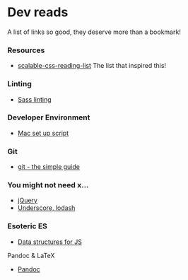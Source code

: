 # Dev reads

A list of links so good, they deserve more than a bookmark!

### Resources
- [scalable-css-reading-list](https://github.com/davidtheclark/scalable-css-reading-list/blob/master/README.md) The list that inspired this!

### Linting
- [Sass linting](http://davidtheclark.com/scss-lint-styleguide/)

### Developer Environment
- [Mac set up script](https://github.com/MoOx/setup/tree/master/setupsh/)

### Git
- [git - the simple guide](http://rogerdudler.github.io/git-guide/)

### You might not need x... 
- [jQuery](http://youmightnotneedjquery.com/)
- [Underscore, lodash](https://www.reindex.io/blog/you-might-not-need-underscore/)

### Esoteric ES
- [Data structures for JS](https://yomguithereal.github.io/mnemonist/)

Pandoc & LaTeX
- [Pandoc](/pandoc.md)
